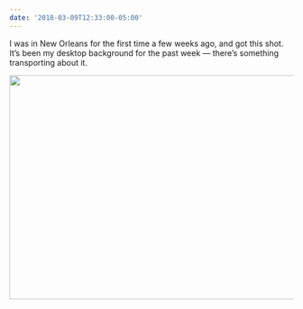 ```yaml
---
date: '2018-03-09T12:33:00-05:00'
---
```

I was in New Orleans for the first time a few weeks ago, and got this shot. It’s been my desktop background for the past week — there’s something transporting about it.

<img src="uploads/2018/35e8e9f2ce.jpg" width="600" height="398" />
